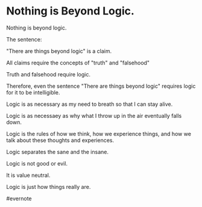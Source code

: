# Nothing is Beyond Logic.

Nothing is beyond logic.

The sentence:

"There are things beyond logic" is a claim.

All claims require the concepts of "truth" and "falsehood"

Truth and falsehood require logic.

Therefore, even the sentence "There are things beyond logic" requires logic for it to be intelligible.

Logic is as necessary as my need to breath so that I can stay alive.

Logic is as necessaey as why what I throw up in the air eventually falls down.

Logic is the rules of how we think, how we experience things, and how we talk about these thoughts and experiences.

Logic separates the sane and the insane.

Logic is not good or evil.

It is value neutral.

Logic is just how things really are.

\#evernote

